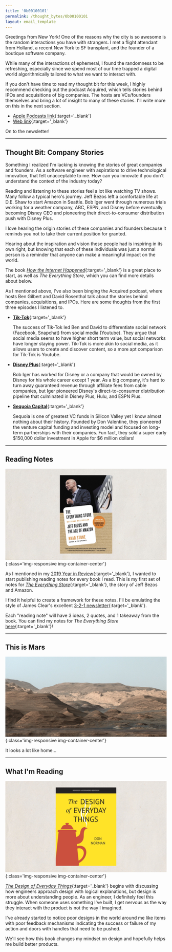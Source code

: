 ```yaml
---
title: '0b00100101'
permalink: /thought_bytes/0b00100101
layout: email_template
---
```


Greetings from New York! One of the reasons why the city is so awesome is the random interactions you have with strangers. I met a flight attendant from Holland, a recent New York to SF transplant, and the founder of a boutique software company.

While many of the interactions of ephemeral, I found the randomness to be refreshing, especially since we spend most of our time trapped a digital world algorithmically tailored to what we want to interact with.

If you don't have time to read my thought bit for this week, I highly recommend checking out the podcast Acquired, which tells stories behind IPOs and acquisitions of big companies. The hosts are VCs/founders themselves and bring a lot of insight to many of these stories. I'll write more on this in the next section.

* [Apple Podcasts link](https://podcasts.apple.com/us/podcast/acquired/id1050462261){:target='_blank'}
* [Web link](https://www.acquired.fm){:target='_blank'}

On to the newsletter!

<hr class='after-post-hr'/>

## Thought Bit: Company Stories

Something I realized I'm lacking is knowing the stories of great companies and founders. As a software engineer with aspirations to drive technological innovation, that felt unacceptable to me. How can you innovate if you don't understand the context of the industry today?

Reading and listening to these stories feel a lot like watching TV shows. Many follow a typical hero's journey. Jeff Bezos left a comfortable life at D.E. Shaw to start Amazon in Seattle. Bob Iger went through numerous trials working for a weather company, ABC, ESPN, and Disney before eventually becoming Disney CEO and pioneering their direct-to-consumer distribution push with Disney Plus.

I love hearing the origin stories of these companies and founders because it reminds you not to take their current position for granted.

Hearing about the inspiration and vision these people had is inspiring in its own right, but knowing that each of these individuals was just a normal person is a reminder that anyone can make a meaningful impact on the world.

The book [*How the Internet Happened*](https://www.amazon.com/How-Internet-Happened-Netscape-iPhone/dp/1631493078){:target='_blank'} is a great place to start, as well as *The Everything Store*, which you can find more details about below.

As I mentioned above, I've also been binging the Acquired podcast, where hosts Ben Gilbert and David Rosenthal
talk about the stories behind companies, acquisitions, and IPOs. Here are some thoughts from the first three episodes I listened to.

* [**Tik-Tok**](https://www.acquired.fm/episodes/tiktok){:target='_blank'}

    The success of Tik-Tok led Ben and David to differentiate social network (Facebook, Snapchat) from social media (Youtube). They argue that social media seems to have higher short term value, but social networks have longer staying power. Tik-Tok is more akin to social media, as it allows users to create and discover content, so a more apt comparison for Tik-Tok is Youtube.

* [**Disney Plus**](https://www.acquired.fm/episodes/disney-plus){:target='_blank'}

    Bob Iger has worked for Disney or a company that would be owned by Disney for his whole career except 1 year. As a big company, it's hard to turn away guaranteed revenue through affiliate fees from cable companies, but Iger pioneered Disney's direct-to-consumer distribution pipeline that culminated in Disney Plus, Hulu, and ESPN Plus.

* [**Sequoia Capital**](https://www.acquired.fm/episodes/sequoia-capital-part-1){:target='_blank'}

    Sequoia is one of greatest VC funds in Silicon Valley yet I know almost nothing about their history. Founded by Don Valentine, they pioneered the venture capital funding and investing model and focused on long-term partnerships with their companies. Fun fact, they sold a super early $150,000 dollar investment in Apple for $6 million dollars!

<hr class='after-post-hr'/>

## Reading Notes

![](/images/books/the-everything-store.jpg){:class='img-responsive img-container-center'}

As I mentioned in my [2019 Year in Review](https://kevinarifin.com/2019-year-in-review){:target='_blank'}, I wanted to start publishing reading notes for every book I read. This is my first set of notes for [*The Everything Store*](https://www.amazon.com/Everything-Store-Jeff-Bezos-Amazon/dp/0316219266){:target='_blank'}, the story of Jeff Bezos and Amazon.

I find it helpful to create a framework for these notes. I'll be emulating the style of James Clear's excellent [3-2-1 newsletter](https://jamesclear.com/3-2-1){:target='_blank'}.

Each "reading note" will have 3 ideas, 2 quotes, and 1 takeaway from the book. You can find my notes for *The Everything Store* [here](https://kevinarifin.com/reading_notes/the-everything-store){:target='_blank'}!

<hr class='after-post-hr'/>

## This is Mars

![](/images/thought_bytes/thisismars.jpeg){:class='img-responsive img-container-center'}

It looks a lot like home...

<hr class='after-post-hr'/>

## What I'm Reading

![](/images/books/design-of-everyday-things.jpg){:class='img-responsive img-container-center'}

[*The Design of Everyday Things*](https://www.amazon.com/Design-Everyday-Things-Revised-Expanded/dp/0465050654){:target='_blank'} begins with discussing how engineers approach design with logical explanations, but design is more about understanding people. As an engineer, I definitely feel this struggle. When someone uses something I've built, I get nervous as the way they interact with the product is not the way I imagined.

I've already started to notice poor designs in the world around me like items with poor feedback mechanisms indicating the success or failure of my action and doors with handles that need to be pushed.

We'll see how this book changes my mindset on design and hopefully helps me build better products.